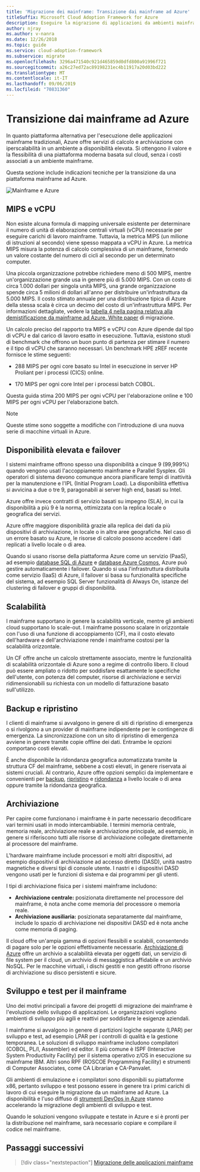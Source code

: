 ```yaml
---
title: 'Migrazione dei mainframe: Transizione dai mainframe ad Azure'
titleSuffix: Microsoft Cloud Adoption Framework for Azure
description: Eseguire la migrazione di applicazioni da ambienti mainframe ad Azure per i sistemi attualmente in esecuzione su mainframe.
author: njray
ms.author: v-nanra
ms.date: 12/26/2018
ms.topic: guide
ms.service: cloud-adoption-framework
ms.subservice: migrate
ms.openlocfilehash: 3296a471540c921d465859d0dfd800a91996f721
ms.sourcegitcommit: a26c27ed72ac89198231ec4b11917a20d03bd222
ms.translationtype: MT
ms.contentlocale: it-IT
ms.lasthandoff: 09/06/2019
ms.locfileid: "70831360"
---
```

# <a name="make-the-switch-from-mainframes-to-azure"></a>Transizione dai mainframe ad Azure

In quanto piattaforma alternativa per l'esecuzione delle applicazioni mainframe tradizionali, Azure offre servizi di calcolo e archiviazione con iperscalabilità in un ambiente a disponibilità elevata. Si ottengono il valore e la flessibilità di una piattaforma moderna basata sul cloud, senza i costi associati a un ambiente mainframe.

Questa sezione include indicazioni tecniche per la transizione da una piattaforma mainframe ad Azure.

![Mainframe e Azure](../../_images/mainframe-migration/make-the-switch.png)

## <a name="mips-vs-vcpus"></a>MIPS e vCPU

Non esiste alcuna formula di mapping universale esistente per determinare il numero di unità di elaborazione centrali virtuali (vCPU) necessarie per eseguire carichi di lavoro mainframe. Tuttavia, la metrica MIPS (un milione di istruzioni al secondo) viene spesso mappata a vCPU in Azure. La metrica MIPS misura la potenza di calcolo complessiva di un mainframe, fornendo un valore costante del numero di cicli al secondo per un determinato computer.

Una piccola organizzazione potrebbe richiedere meno di 500 MIPS, mentre un'organizzazione grande usa in genere più di 5.000 MIPS. Con un costo di circa 1.000 dollari per singola unità MIPS, una grande organizzazione spende circa 5 milioni di dollari all'anno per distribuire un'infrastruttura da 5.000 MIPS. Il costo stimato annuale per una distribuzione tipica di Azure della stessa scala è circa un decimo del costo di un'infrastruttura MIPS. Per informazioni dettagliate, vedere la [tabella 4 nella pagina relativa alla demistificazione da mainframe ad Azure. White paper](https://azure.microsoft.com/resources/demystifying-mainframe-to-azure-migration) di migrazione.

Un calcolo preciso del rapporto tra MIPS e vCPU con Azure dipende dal tipo di vCPU e dal carico di lavoro esatto in esecuzione. Tuttavia, esistono studi di benchmark che offrono un buon punto di partenza per stimare il numero e il tipo di vCPU che saranno necessari. Un benchmark HPE zREF recente fornisce le stime seguenti:

- 288 MIPS per ogni core basato su Intel in esecuzione in server HP Proliant per i processi (CICS) online.

- 170 MIPS per ogni core Intel per i processi batch COBOL.

Questa guida stima 200 MIPS per ogni vCPU per l'elaborazione online e 100 MIPS per ogni vCPU per l'elaborazione batch.

> [!NOTE]
> Queste stime sono soggette a modifiche con l'introduzione di una nuova serie di macchine virtuali in Azure.

## <a name="high-availability-and-failover"></a>Disponibilità elevata e failover

I sistemi mainframe offrono spesso una disponibilità a cinque 9 (99,999%) quando vengono usati l'accoppiamento mainframe e Parallel Sysplex. Gli operatori di sistema devono comunque ancora pianificare tempi di inattività per la manutenzione e l'IPL (Initial Program Load). La disponibilità effettiva si avvicina a due o tre 9, paragonabili ai server high end, basati su Intel.

Azure offre invece contratti di servizio basati su impegno (SLA), in cui la disponibilità a più 9 è la norma, ottimizzata con la replica locale o geografica dei servizi.

Azure offre maggiore disponibilità grazie alla replica dei dati da più dispositivi di archiviazione, in locale o in altre aree geografiche. Nel caso di un errore basato su Azure, le risorse di calcolo possono accedere i dati replicati a livello locale o di area.

Quando si usano risorse della piattaforma Azure come un servizio (PaaS), ad esempio [database SQL di Azure](/azure/sql-database/sql-database-technical-overview) e [database Azure Cosmos](/azure/cosmos-db/introduction), Azure può gestire automaticamente i failover. Quando si usa l'infrastruttura distribuita come servizio (IaaS) di Azure, il failover si basa su funzionalità specifiche del sistema, ad esempio SQL Server funzionalità di Always On, istanze del clustering di failover e gruppi di disponibilità.

## <a name="scalability"></a>Scalabilità

I mainframe supportano in genere la scalabilità verticale, mentre gli ambienti cloud supportano lo scale-out. I mainframe possono scalare in orizzontale con l'uso di una funzione di accoppiamento (CF), ma il costo elevato dell'hardware e dell'archiviazione rende i mainframe costosi per la scalabilità orizzontale.

Un CF offre anche un calcolo strettamente associato, mentre le funzionalità di scalabilità orizzontale di Azure sono a regime di controllo libero. Il cloud può essere ampliato o ridotto per soddisfare esattamente le specifiche dell'utente, con potenza del computer, risorse di archiviazione e servizi ridimensionabili su richiesta con un modello di fatturazione basato sull'utilizzo.

## <a name="backup-and-recovery"></a>Backup e ripristino

I clienti di mainframe si avvalgono in genere di siti di ripristino di emergenza o si rivolgono a un provider di mainframe indipendente per le contingenze di emergenza. La sincronizzazione con un sito di ripristino di emergenza avviene in genere tramite copie offline dei dati. Entrambe le opzioni comportano costi elevati.

È anche disponibile la ridondanza geografica automatizzata tramite la struttura CF del mainframe, sebbene a costi elevati, in genere riservata ai sistemi cruciali. Al contrario, Azure offre opzioni semplici da implementare e convenienti per [backup](/azure/backup/backup-introduction-to-azure-backup), [ripristino](/azure/site-recovery/site-recovery-overview) e [ridondanza](/azure/storage/common/storage-redundancy) a livello locale o di area oppure tramite la ridondanza geografica.

## <a name="storage"></a>Archiviazione

Per capire come funzionano i mainframe è in parte necessario decodificare vari termini usati in modo intercambiabile. I termini memoria centrale, memoria reale, archiviazione reale e archiviazione principale, ad esempio, in genere si riferiscono tutti alle risorse di archiviazione collegate direttamente al processore del mainframe.

L'hardware mainframe include processori e molti altri dispositivi, ad esempio dispositivi di archiviazione ad accesso diretto (DASD), unità nastro magnetiche e diversi tipi di console utente. I nastri e i dispositivi DASD vengono usati per le funzioni di sistema e dai programmi per gli utenti.

I tipi di archiviazione fisica per i sistemi mainframe includono:

- **Archiviazione centrale:** posizionata direttamente nel processore del mainframe, è nota anche come memoria del processore o memoria reale.
- **Archiviazione ausiliaria:** posizionata separatamente dal mainframe, include lo spazio di archiviazione nei dispositivi DASD ed è nota anche come memoria di paging.

Il cloud offre un'ampia gamma di opzioni flessibili e scalabili, consentendo di pagare solo per le opzioni effettivamente necessarie. [Archiviazione di Azure](/azure/storage/common/storage-introduction) offre un archivio a scalabilità elevata per oggetti dati, un servizio di file system per il cloud, un archivio di messaggistica affidabile e un archivio NoSQL. Per le macchine virtuali, i dischi gestiti e non gestiti offrono risorse di archiviazione su disco persistenti e sicure.

## <a name="mainframe-development-and-testing"></a>Sviluppo e test per il mainframe

Uno dei motivi principali a favore dei progetti di migrazione dei mainframe è l'evoluzione dello sviluppo di applicazioni. Le organizzazioni vogliono ambienti di sviluppo più agili e reattivi per soddisfare le esigenze aziendali.

I mainframe si avvalgono in genere di partizioni logiche separate (LPAR) per sviluppo e test, ad esempio LPAR per i controlli di qualità e la gestione temporanea. Le soluzioni di sviluppo mainframe includono compilatori (COBOL, PL/I, Assembler) ed editor. Il più comune è ISPF (Interactive System Productivity Facility) per il sistema operativo z/OS in esecuzione su mainframe IBM. Altri sono RPF (ROSCOE Programming Facility) e strumenti di Computer Associates, come CA Librarian e CA-Panvalet.

Gli ambienti di emulazione e i compilatori sono disponibili su piattaforme x86, pertanto sviluppo e test possono essere in genere tra i primi carichi di lavoro di cui eseguire la migrazione da un mainframe ad Azure. La disponibilità e l'uso diffuso di [strumenti DevOps in Azure](https://azure.microsoft.com/solutions/devops) stanno accelerando la migrazione degli ambienti di sviluppo e test.

Quando le soluzioni vengono sviluppate e testate in Azure e si è pronti per la distribuzione nel mainframe, sarà necessario copiare e compilare il codice nel mainframe.

## <a name="next-steps"></a>Passaggi successivi

> [!div class="nextstepaction"]
> [Migrazione delle applicazioni mainframe](application-strategies.md)
